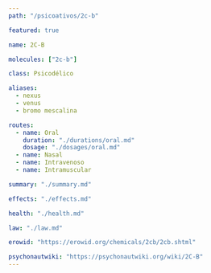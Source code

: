 ```yaml
---
path: "/psicoativos/2c-b"

featured: true

name: 2C-B

molecules: ["2c-b"]

class: Psicodélico

aliases: 
  - nexus
  - venus
  - bromo mescalina

routes:
  - name: Oral
    duration: "./durations/oral.md"
    dosage: "./dosages/oral.md" 
  - name: Nasal
  - name: Intravenoso
  - name: Intramuscular

summary: "./summary.md"

effects: "./effects.md"

health: "./health.md"

law: "./law.md"

erowid: "https://erowid.org/chemicals/2cb/2cb.shtml"

psychonautwiki: "https://psychonautwiki.org/wiki/2C-B"
---
```

